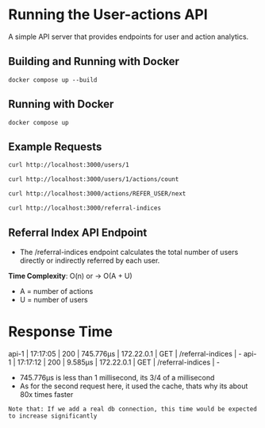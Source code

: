 # Running the User-actions API

A simple API server that provides endpoints for user and action analytics.

## Building and Running with Docker

`docker compose up --build`

## Running with Docker

`docker compose up`

## Example Requests

```bash
curl http://localhost:3000/users/1

curl http://localhost:3000/users/1/actions/count

curl http://localhost:3000/actions/REFER_USER/next

curl http://localhost:3000/referral-indices
```

## Referral Index API Endpoint

- The /referral-indices endpoint calculates the total number of users directly or indirectly referred by each user.

**Time Complexity**: O(n) or -> O(A + U)

- A = number of actions
- U = number of users

# Response Time

api-1 | 17:17:05 | 200 | 745.776µs | 172.22.0.1 | GET | /referral-indices | -
api-1 | 17:17:12 | 200 | 9.585µs | 172.22.0.1 | GET | /referral-indices | -

- 745.776µs is less than 1 millisecond, its 3/4 of a millisecond
- As for the second request here, it used the cache, thats why its about 80x times faster

`Note that: If we add a real db connection, this time would be expected to increase significantly`
